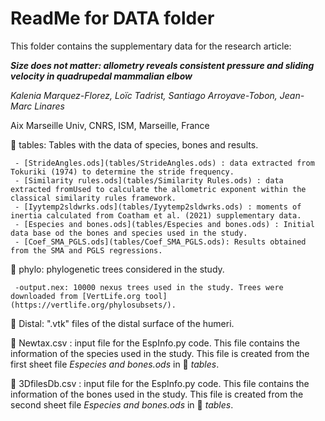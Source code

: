 # ReadMe for DATA folder

This folder contains the supplementary data for the research article: 

***Size does not matter: allometry reveals consistent pressure and sliding velocity in quadrupedal mammalian elbow***

*Kalenia Marquez-Florez, Loïc Tadrist, Santiago Arroyave-Tobon, Jean-Marc Linares*

Aix Marseille Univ, CNRS, ISM, Marseille, France

:open_file_folder: tables: Tables with the data of species, bones and results.
     
     - [StrideAngles.ods](tables/StrideAngles.ods) : data extracted from Tokuriki (1974) to determine the stride frequency.
     - [Similarity rules.ods](tables/Similarity Rules.ods) : data extracted fromUsed to calculate the allometric exponent within the classical similarity rules framework.
     - [Iyytemp2sldwrks.ods](tables/Iyytemp2sldwrks.ods) : moments of inertia calculated from Coatham et al. (2021) supplementary data.
     - [Especies and bones.ods](tables/Especies and bones.ods) : Initial data base od the bones and species used in the study.
     - [Coef_SMA_PGLS.ods](tables/Coef_SMA_PGLS.ods): Results obtained from the SMA and PGLS regressions. 

:open_file_folder: phylo: phylogenetic trees considered in the study.
     
     -output.nex: 10000 nexus trees used in the study. Trees were downloaded from [VertLife.org tool](https://vertlife.org/phylosubsets/). 

:open_file_folder: Distal: ".vtk" files of the distal surface of the humeri.

:memo: Newtax.csv : input file for the EspInfo.py code. This file contains the information of the species used in the study. This file is created from the first sheet file *Especies and bones.ods* in :open_file_folder: *tables*.

:memo: 3DfilesDb.csv : input file for the EspInfo.py code. This file contains the information of the bones used in the study. This file is created from the second sheet file *Especies and bones.ods* in :open_file_folder: *tables*.